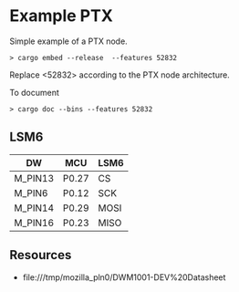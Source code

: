 # Example PTX

Simple example of a PTX node.

```
> cargo embed --release  --features 52832
```

Replace <52832> according to the PTX node architecture.

To document

```
> cargo doc --bins --features 52832
```


## LSM6

| DW | MCU | LSM6 |
| -- | -- | -- |
| M_PIN13 | P0.27 | CS |
| M_PIN6  | P0.12 | SCK |
| M_PIN14 | P0.29 | MOSI |
| M_PIN16 | P0.23 | MISO |

## Resources

- file:///tmp/mozilla_pln0/DWM1001-DEV%20Datasheet
 